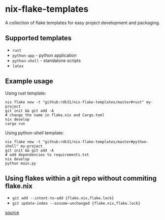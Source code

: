 # nix-flake-templates

A collection of flake templates for easy project development and packaging.

## Supported templates

- `rust`
- `python-app` - python application
- `python-shell` - standalone scripts
- `latex`

## Example usage

Using rust template:

```
nix flake new -t "github:rdk31/nix-flake-templates/master#rust" my-project
git init && git add -A
# change the name in flake.nix and Cargo.toml
nix develop
cargo run
```

Using python-shell template:

```
nix flake new -t "github:rdk31/nix-flake-templates/master#python-shell" my-project
git init && git add -A
# add dependencies to requirements.txt
nix develop
python main.py
```

## Using flakes within a git repo without commiting flake.nix

- `git add --intent-to-add {flake.nix,flake.lock}`
- `git update-index --assume-unchanged {flake.nix,flake.lock}`

[source](https://discourse.nixos.org/t/can-i-use-flakes-within-a-git-repo-without-committing-flake-nix/)
